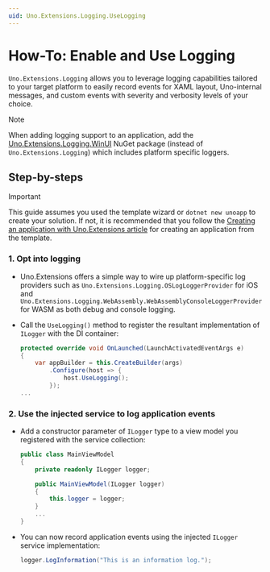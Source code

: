 ```yaml
---
uid: Uno.Extensions.Logging.UseLogging
---
```

# How-To: Enable and Use Logging

`Uno.Extensions.Logging` allows you to leverage logging capabilities tailored to your target platform to easily record events for XAML layout, Uno-internal messages, and custom events with severity and verbosity levels of your choice.

> [!NOTE]
> When adding logging support to an application, add the [Uno.Extensions.Logging.WinUI](https://www.nuget.org/packages/Uno.Extensions.Logging.WinUI) NuGet package (instead of `Uno.Extensions.Logging`) which includes platform specific loggers.

## Step-by-steps

> [!IMPORTANT]
> This guide assumes you used the template wizard or `dotnet new unoapp` to create your solution. If not, it is recommended that you follow the [Creating an application with Uno.Extensions article](xref:Uno.Extensions.HowToGettingStarted) for creating an application from the template.

### 1. Opt into logging

* Uno.Extensions offers a simple way to wire up platform-specific log providers such as `Uno.Extensions.Logging.OSLogLoggerProvider` for iOS and `Uno.Extensions.Logging.WebAssembly.WebAssemblyConsoleLoggerProvider` for WASM as both debug and console logging.

* Call the `UseLogging()` method to register the resultant implementation of `ILogger` with the DI container:

    ```csharp
    protected override void OnLaunched(LaunchActivatedEventArgs e)
    {
        var appBuilder = this.CreateBuilder(args)
            .Configure(host => {
                host.UseLogging();
            });
    ...
    ```

### 2. Use the injected service to log application events

* Add a constructor parameter of `ILogger` type to a view model you registered with the service collection:

    ```cs
    public class MainViewModel
    {
        private readonly ILogger logger;

        public MainViewModel(ILogger logger)
        {
            this.logger = logger;
        }
        ...
    }
    ```

* You can now record application events using the injected `ILogger` service implementation:

    ```csharp
    logger.LogInformation("This is an information log.");
    ```
